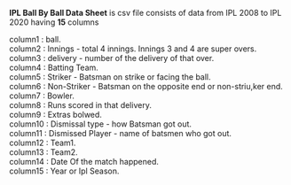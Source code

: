 
<b>IPL Ball By Ball Data Sheet</b> is csv file consists of data from IPL 2008 to IPL 2020 having <b>15</b> columns
  
  column1 : ball.<br>
  column2 : Innings - total 4 innings. Innings 3 and 4 are super overs.<br>
  column3 : delivery - number of the delivery of that over.<br>
  column4 : Batting Team.<br>
  column5 : Striker - Batsman on strike or facing the ball.<br>
  column6 : Non-Striker - Batsman on the opposite end or non-striu,ker end.<br>
  column7 : Bowler.<br> 
  column8 : Runs scored in that delivery.<br>
  column9 : Extras bolwed.<br>
  column10 : Dismissal type - how Batsman got out.<br>
  column11 : Dismissed Player - name of batsmen who got out.<br>
  column12 : Team1.<br> 
  column13 : Team2.<br> 
  column14 : Date Of the match happened.<br>
  column15 : Year or Ipl Season.<br> 
  
  
